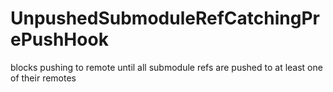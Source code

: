 UnpushedSubmoduleRefCatchingPrePushHook
=======================================

blocks pushing to remote until all submodule refs are pushed to at least one of their remotes
